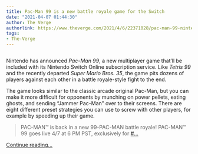 ```yaml
---
title: Pac-Man 99 is a new battle royale game for the Switch
date: "2021-04-07 01:44:30"
author: The Verge
authorlink: https://www.theverge.com/2021/4/6/22371028/pac-man-99-nintendo-switch-online-announced-release-date
tags:
- The-Verge
---
```

<figure>
      <img alt="" src="https://cdn.vox-cdn.com/thumbor/b6AUzNPOlkNOWWIs5fLA5BAwGvc=/203x0:2354x1434/1310x873/cdn.vox-cdn.com/uploads/chorus_image/image/69086990/Screen_Shot_2021_04_07_at_10.32.31.0.png" />
    </figure>

  <p id="nvPKq1">Nintendo has announced <em>Pac-Man 99</em>, a new multiplayer game that’ll be included with its Nintendo Switch Online subscription service. Like <em>Tetris 99</em> and the recently departed <em>Super Mario Bros. 35</em>, the game pits dozens of players against each other in a battle royale-style fight to the end.</p>
<p id="SPcVGU">The game looks similar to the classic arcade original Pac-Man, but you can make it more difficult for opponents by munching on power pellets, eating ghosts, and sending “Jammer Pac-Man” over to their screens. There are eight different preset strategies you can use to screw with other players, for example by speeding up their game.</p>
<div id="ZS5x4p">
<blockquote class="twitter-tweet">
<p lang="en" dir="ltr">PAC-MAN™ is back in a new 99-PAC-MAN battle royale! PAC-MAN™ 99 goes live 4/7 at 6 PM PST, exclusively for <a href="https://twitter.com/hashtag/NintendoSwitchOnline?src=hash&amp;ref_src=twsrc%5Etfw">#...</a></p>
</blockquote>
</div>
  <p>
    <a href="https://www.theverge.com/2021/4/6/22371028/pac-man-99-nintendo-switch-online-announced-release-date">Continue reading&hellip;</a>
  </p>